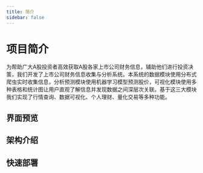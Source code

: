 ```yaml
---
title: 简介
sidebar: false
---
```

# 项目简介

为帮助广大A股投资者高效获取A股各家上市公司财务信息，辅助他们进⾏投资决策，我们开发了上市公司财务信息收集与分析系统。本系统的数据模块使用分布式爬虫实时收集信息，分析预测模块使用机器学习模型预测股价，可视化模块使用多种表格和统计图让用户直观了解信息并发现数据之间深层次关联。基于这三大模块我们实现了行情查询、数据可视化、个人理财、量化交易等多种功能。

## 界面预览

## 架构介绍

## 快速部署
